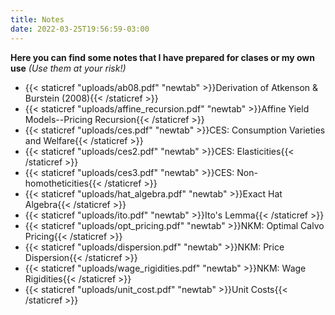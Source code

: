 ```yaml
---
title: Notes
date: 2022-03-25T19:56:59-03:00
---
```


**Here you can find some notes that I have prepared for clases or my own use**
*(Use them at your risk!)*

- {{< staticref "uploads/ab08.pdf" "newtab" >}}Derivation of Atkenson & Burstein (2008){{< /staticref >}}
- {{< staticref "uploads/affine_recursion.pdf" "newtab" >}}Affine Yield Models--Pricing Recursion{{< /staticref >}}
- {{< staticref "uploads/ces.pdf" "newtab" >}}CES: Consumption Varieties and Welfare{{< /staticref >}}
- {{< staticref "uploads/ces2.pdf" "newtab" >}}CES: Elasticities{{< /staticref >}}
- {{< staticref "uploads/ces3.pdf" "newtab" >}}CES: Non-homotheticities{{< /staticref >}}
- {{< staticref "uploads/hat_algebra.pdf" "newtab" >}}Exact Hat Algebra{{< /staticref >}}
- {{< staticref "uploads/ito.pdf" "newtab" >}}Ito's Lemma{{< /staticref >}}
- {{< staticref "uploads/opt_pricing.pdf" "newtab" >}}NKM: Optimal Calvo Pricing{{< /staticref >}}
- {{< staticref "uploads/dispersion.pdf" "newtab" >}}NKM: Price Dispersion{{< /staticref >}}
- {{< staticref "uploads/wage_rigidities.pdf" "newtab" >}}NKM: Wage Rigidities{{< /staticref >}}
- {{< staticref "uploads/unit_cost.pdf" "newtab" >}}Unit Costs{{< /staticref >}}